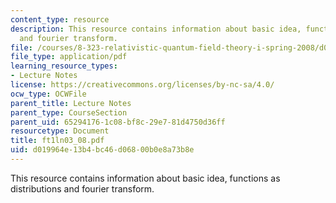 ```yaml
---
content_type: resource
description: This resource contains information about basic idea, functions as distributions
  and fourier transform.
file: /courses/8-323-relativistic-quantum-field-theory-i-spring-2008/d019964e13b4bc46d06800b0e8a73b8e_ft1ln03_08.pdf
file_type: application/pdf
learning_resource_types:
- Lecture Notes
license: https://creativecommons.org/licenses/by-nc-sa/4.0/
ocw_type: OCWFile
parent_title: Lecture Notes
parent_type: CourseSection
parent_uid: 65294176-1c08-bf8c-29e7-81d4750d36ff
resourcetype: Document
title: ft1ln03_08.pdf
uid: d019964e-13b4-bc46-d068-00b0e8a73b8e
---
```

This resource contains information about basic idea, functions as distributions and fourier transform.